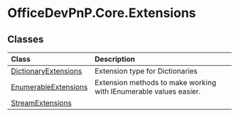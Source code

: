 # OfficeDevPnP.Core.Extensions

## Classes
|**Class**|**Description**|
|:-----|:-----|
|[DictionaryExtensions](OfficeDevPnP.Core.Extensions.DictionaryExtensions.md)|Extension type for Dictionaries|
|[EnumerableExtensions](OfficeDevPnP.Core.Extensions.EnumerableExtensions.md)|Extension methods to make working with IEnumerable<T> values easier.|
|[StreamExtensions](OfficeDevPnP.Core.Extensions.StreamExtensions.md)||
